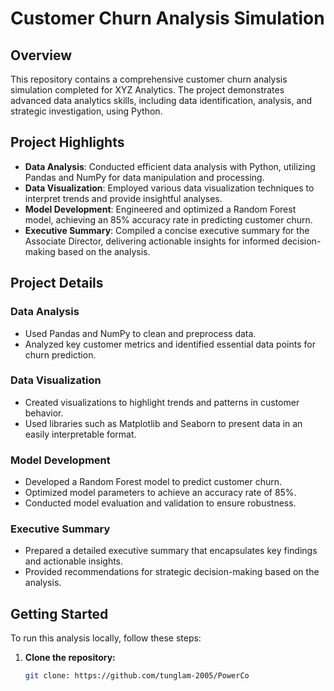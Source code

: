 # Customer Churn Analysis Simulation

## Overview

This repository contains a comprehensive customer churn analysis simulation completed for XYZ Analytics. The project demonstrates advanced data analytics skills, including data identification, analysis, and strategic investigation, using Python. 

## Project Highlights

- **Data Analysis**: Conducted efficient data analysis with Python, utilizing Pandas and NumPy for data manipulation and processing.
- **Data Visualization**: Employed various data visualization techniques to interpret trends and provide insightful analyses.
- **Model Development**: Engineered and optimized a Random Forest model, achieving an 85% accuracy rate in predicting customer churn.
- **Executive Summary**: Compiled a concise executive summary for the Associate Director, delivering actionable insights for informed decision-making based on the analysis.

## Project Details

### Data Analysis

- Used Pandas and NumPy to clean and preprocess data.
- Analyzed key customer metrics and identified essential data points for churn prediction.

### Data Visualization

- Created visualizations to highlight trends and patterns in customer behavior.
- Used libraries such as Matplotlib and Seaborn to present data in an easily interpretable format.

### Model Development

- Developed a Random Forest model to predict customer churn.
- Optimized model parameters to achieve an accuracy rate of 85%.
- Conducted model evaluation and validation to ensure robustness.

### Executive Summary

- Prepared a detailed executive summary that encapsulates key findings and actionable insights.
- Provided recommendations for strategic decision-making based on the analysis.

## Getting Started

To run this analysis locally, follow these steps:

1. **Clone the repository:**

   ```bash
   git clone: https://github.com/tunglam-2005/PowerCo
